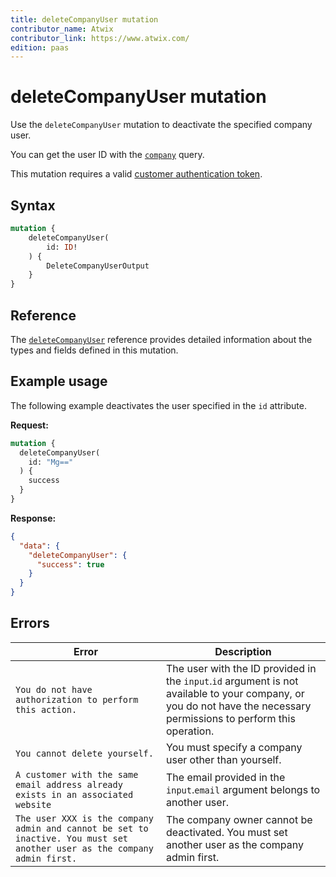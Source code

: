 ```yaml
---
title: deleteCompanyUser mutation
contributor_name: Atwix
contributor_link: https://www.atwix.com/
edition: paas
---
```


# deleteCompanyUser mutation

Use the `deleteCompanyUser` mutation to deactivate the specified company user.

You can get the user ID with the [`company`](../queries/company.md) query.

This mutation requires a valid [customer authentication token](../../../customer/mutations/generate-token.md).

## Syntax

```graphql
mutation {
    deleteCompanyUser(
        id: ID!
    ) {
        DeleteCompanyUserOutput
    }
}
```

## Reference

The [`deleteCompanyUser`](https://developer.adobe.com/commerce/webapi/graphql-api/index.html#mutation-deleteCompanyUser) reference provides detailed information about the types and fields defined in this mutation.

## Example usage

The following example deactivates the user specified in the `id` attribute.

**Request:**

```graphql
mutation {
  deleteCompanyUser(
    id: "Mg=="
  ) {
    success
  }
}
```

**Response:**

```json
{
  "data": {
    "deleteCompanyUser": {
      "success": true
    }
  }
}
```

## Errors

Error | Description
--- | ---
`You do not have authorization to perform this action.` | The user with the ID provided in the `input`.`id` argument is not available to your company, or you do not have the necessary permissions to perform this operation.
`You cannot delete yourself.` | You must specify a company user other than yourself.
`A customer with the same email address already exists in an associated website` | The email provided in the `input`.`email` argument belongs to another user.
`The user XXX is the company admin and cannot be set to inactive. You must set another user as the company admin first.` | The company owner cannot be deactivated. You must set another user as the company admin first.
